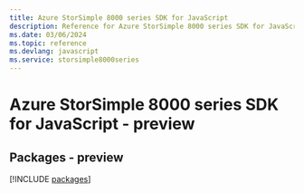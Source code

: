 ```yaml
---
title: Azure StorSimple 8000 series SDK for JavaScript
description: Reference for Azure StorSimple 8000 series SDK for JavaScript
ms.date: 03/06/2024
ms.topic: reference
ms.devlang: javascript
ms.service: storsimple8000series
---
```

# Azure StorSimple 8000 series SDK for JavaScript - preview
## Packages - preview
[!INCLUDE [packages](storsimple-8000-series-index.md)]